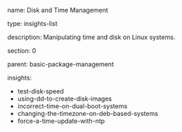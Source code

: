 name: Disk and Time Management

type: insights-list

description: Manipulating time and disk on Linux systems.

section: 0

parent: basic-package-management

insights:
  - test-disk-speed
  - using-dd-to-create-disk-images
  - incorrect-time-on-dual-boot-systems
  - changing-the-timezone-on-deb-based-systems
  - force-a-time-update-with-ntp

